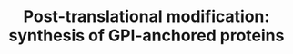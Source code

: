 ---
annotations:
- type: Pathway Ontology
  value: classic metabolic pathway
- type: Pathway Ontology
  value: peptide and protein metabolic pathway
authors:
- MaintBot
- ReactomeTeam
- Anwesha
- Egonw
- Ryanmiller
description: Glycosylphosphatidyl inositol (GPI) acts as a membrane anchor for many
  cell surface proteins. GPI is synthesized in the endoplasmic reticulum. In humans,
  a single pathway consisting of eleven reactions appears to be responsible for the
  synthesis of the major GPI species involved in membrane protein anchoring.<p>As
  a nascent protein fated to become GPI-anchored moves into the lumen of the endoplasmic
  reticulum, it is attacked by a transamidase complex that cleaves it near its carboxy
  terminus and attaches an acylated GPI moiety. The GPI moiety is deacylated, yielding
  a protein-GPI conjugate that can be efficiently transported to the Golgi apparatus.  View
  original pathway at [http://www.reactome.org/PathwayBrowser/#DIAGRAM=163125 Reactome].
last-edited: 2021-01-25
organisms:
- Homo sapiens
redirect_from:
- /index.php/Pathway:WP1887
- /instance/WP1887
schema-jsonld:
- '@context': https://schema.org/
  '@id': https://wikipathways.github.io/pathways/WP1887.html
  '@type': Dataset
  creator:
    '@type': Organization
    name: WikiPathways
  description: Glycosylphosphatidyl inositol (GPI) acts as a membrane anchor for many
    cell surface proteins. GPI is synthesized in the endoplasmic reticulum. In humans,
    a single pathway consisting of eleven reactions appears to be responsible for
    the synthesis of the major GPI species involved in membrane protein anchoring.<p>As
    a nascent protein fated to become GPI-anchored moves into the lumen of the endoplasmic
    reticulum, it is attacked by a transamidase complex that cleaves it near its carboxy
    terminus and attaches an acylated GPI moiety. The GPI moiety is deacylated, yielding
    a protein-GPI conjugate that can be efficiently transported to the Golgi apparatus.  View
    original pathway at [http://www.reactome.org/PathwayBrowser/#DIAGRAM=163125 Reactome].
  keywords:
  - 'GPI-OTOA '
  - mannose
  - 'cleaved GPI-LYPD6B '
  - 'cleaved GPI-LY6E '
  - PIGZ
  - 'PIGX '
  - 'GPI-LY6E '
  - PIGF:PIGO
  - 'GPI-LY6K '
  - GPI-anchored
  - 'cleaved GPI-PSCA '
  - 'cleaved GPI-GPIHBP1 '
  - 'cleaved GPI-NRN1L '
  - GPI
  - 'DPM2 '
  - CH3COO-
  - GPI-GnT
  - 'PIGG '
  - 'DPM1 '
  - 'cleaved GPI-RAET1L '
  - PIGL
  - 'GPI-LYPD4 '
  - 'PIGQ-2 '
  - 'GPI-VNN2 '
  - 'PIGS '
  - 'cleaved GPI-LY6K '
  - 'cleaved GPI-PRSS21 '
  - 'GPI-XPNPEP2 '
  - 'cleaved GPI-LSAMP '
  - 'GPI-CD52 '
  - 'GPI-NTNG2 '
  - 'GPI-PRSS21 '
  - 'cleaved GPI-ALPPL2 '
  - 'cleaved GPI-FCGR3B '
  - 'GPI-GP2 '
  - 'cleaved GPI-LY6G6D '
  - 'GPI-CNTN3 '
  - 'cleaved GPI-BST1 '
  - 'GPI-ALPI '
  - 'cleaved GPI-TEX101 '
  - 'GPI-ALPPL2 '
  - UDP
  - GDP-Man
  - GPI transamidase
  - 'cleaved GPI-ALPI '
  - 'cleaved GPI-NTM '
  - PIGB
  - 'GPI-LY6D '
  - 'GPI-RTN4RL1 '
  - 'GPI-SPRN '
  - 'GPI-ALPL '
  - 'cleaved GPI-NRN1 '
  - (ethanolamineP)
  - 'cleaved GPI-LY6G6C '
  - 'cleaved GPI-ULBP2 '
  - 'cleaved GPI-RAET1G '
  - PIGN
  - GDP
  - 'GPI-NRN1L '
  - 'GPI-LYPD3 '
  - PI
  - 'GPI-ART3 '
  - 'cleaved GPI-RTN4RL1 '
  - 'cleaved GPI-PRSS41 '
  - (a1-4)
  - 'cleaved GPI-CNTN4 '
  - PE
  - 'PIGY '
  - 'cleaved GPI-CNTN3 '
  - 'GPI-RECK '
  - 'GPI-NEGR1 '
  - 'PIGP(26-158) '
  - 'GPI-TECTB '
  - PLAUR(23-335)
  - 'cleaved GPI-MDGA1 '
  - 'cleaved GPI-FOLR2 '
  - 'GPI-PRND '
  - LCFA(-)
  - 'cleaved GPI-LYPD4 '
  - 'GPI-CNTN5 '
  - 'GPI-MELTF '
  - 'PIGK '
  - 'GPI-CPM '
  - 'GPI-LY6H '
  - 'cleaved GPI-ART3 '
  - I
  - 'GPI-LYPD6B '
  - PIGV
  - 'cleaved GPI-OPCML '
  - 'GPI-MDGA1 '
  - 'GPI-LY6G6D '
  - 'PIGA '
  - 'GPI-LSAMP '
  - 'cleaved GPI-IZUMO1R '
  - 'GPI-LYPD2 '
  - 'cleaved GPI-VNN2 '
  - 'GPI-NRN1 '
  - 'GPI-RAET1G '
  - 'GPI-NTM '
  - N-acetylglucosaminyl-PI
  - 'cleaved GPI-MSLN '
  - 'cleaved GPI-LYPD8 '
  - N-glycyl-glycosylphosphatidylinositolethanolamine-PLAUR
  - 'GPAA1 '
  - 'cleaved GPI-SPRN '
  - 'cleaved GPI-LYPD3 '
  - 'cleaved GPI-CD109 '
  - 'PIGT '
  - 'GPI-MSLN '
  - 'cleaved GPI-VNN3 '
  - 'PIGC '
  - 'GPI-CEACAM5 '
  - 'cleaved GPI-NEGR1 '
  - 'cleaved GPI-VNN1 '
  - 'cleaved GPI-LY6D '
  - 'cleaved GPI-CEACAM5 '
  - 'GPI-NTNG1 '
  - 'GPI-CNTN4 '
  - 'cleaved GPI-CEACAM7 '
  - mannosyltransferase
  - 'GPI-LY6G6C '
  - 'cleaved GPI-PLET1 '
  - 'PIGF '
  - dolichyl phosphate
  - 'PIGM '
  - 'cleaved GPI-CNTN5 '
  - 'GPI-THY1 '
  - 'GPI-VNN1 '
  - 'cleaved GPI-ART4 '
  - 'GPI-SPACA4 '
  - H2O
  - 'GPI-PRSS41 '
  - 'GPI-TEX101 '
  - 'GPI-GPIHBP1 '
  - PIGF:PIGG
  - 'cleaved GPI-XPNPEP2 '
  - 'cleaved GPI-TECTB '
  - 'GPI-TECTA '
  - 'GPI-ULBP2 '
  - 'GPI-VNN3 '
  - 'GPI-FCGR3B '
  - 'cleaved GPI-NTNG2 '
  - 'GPI-LYPD5 '
  - PLAUR(306-335)
  - 'GPI-LYPD8 '
  - 'cleaved GPI-TECTA '
  - 'DPM3 '
  - 'cleaved GPI-ALPL '
  - 'PIGO '
  - 'GPI-CEACAM7 '
  - 'cleaved GPI-LYPD1 '
  - 'GPI-RAET1L '
  - 'cleaved GPI-LYPD2 '
  - 'GPI-BST1 '
  - DOLP-Man
  - DOLP
  - 'cleaved GPI-LYPD5 '
  - PGAP1
  - PIGW
  - 'cleaved GPI-THY1 '
  - 'PIGH '
  - proteins
  - GPLD1
  - DAG
  - 'GPI-PSCA '
  - 'cleaved GPI-MELTF '
  - 'GPI-PLET1 '
  - 'GPI-OPCML '
  - 'GPI-CD109 '
  - 'cleaved GPI-RECK '
  - (a1-2)
  - 'cleaved GPI-LY6H '
  - glucosaminyl-PI
  - 'cleaved GPI-MDGA2(21-956) '
  - (a1)
  - 'GPI-LYPD1 '
  - 'GPI-FOLR2 '
  - 'cleaved GPI-OTOA '
  - PLAUR
  - cleaved GPI-anchors
  - 'GPI-MDGA2(21-956) '
  - glucosaminyl-acyl-PI
  - 'cleaved GPI-GP2 '
  - UDP-GlcNAc
  - DPM1:DPM2:DPM3
  - 'cleaved GPI-NTNG1 '
  - 'cleaved GPI-SPACA4 '
  - 'GPI-RTN4RL2 '
  - 'cleaved GPI-PRND '
  - 'cleaved GPI-CD52 '
  - 'cleaved GPI-CPM '
  - CoA-SH
  - 'GPI-ART4 '
  - 'PIGU '
  - 'GPI-IZUMO1R '
  - FACoA
  - (a1-6)
  - 'cleaved GPI-RTN4RL2 '
  - proteins with
  license: CC0
  name: 'Post-translational modification: synthesis of GPI-anchored proteins'
seo: CreativeWork
title: 'Post-translational modification: synthesis of GPI-anchored proteins'
wpid: WP1887
---